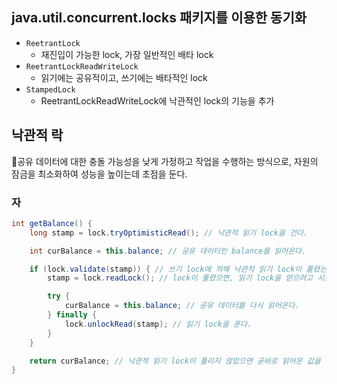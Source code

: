 ## java.util.concurrent.locks 패키지를 이용한 동기화
- `ReetrantLock` 
	- 재진입이 가능한 lock, 가장 일반적인 배타 lock
- `ReetrantLockReadWriteLock` 
	- 읽기에는 공유적이고, 쓰기에는 배타적인 lock
- `StampedLock`
	- ReetrantLockReadWriteLock에 낙관적인 lock의 기능을 추가
## 낙관적 락
공유 데이터에 대한 충돌 가능성을 낮게 가정하고 작업을 수행하는 방식으로, 자원의 잠금을 최소화하여 성능을 높이는데 초점을 둔다.

### 자
```java
int getBalance() {
    long stamp = lock.tryOptimisticRead(); // 낙관적 읽기 lock을 건다.

    int curBalance = this.balance; // 공유 데이터인 balance를 읽어온다.

    if (lock.validate(stamp)) { // 쓰기 lock에 의해 낙관적 읽기 lock이 풀렸는지 확인
        stamp = lock.readLock(); // lock이 풀렸으면, 읽기 lock을 얻으려고 시도한다.

        try {
            curBalance = this.balance; // 공유 데이터를 다시 읽어온다.
        } finally {
            lock.unlockRead(stamp); // 읽기 lock을 푼다.
        }
    }

    return curBalance; // 낙관적 읽기 lock이 풀리지 않았으면 곧바로 읽어온 값을 반환
}
```